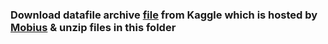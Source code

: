 ### Download datafile archive [file](https://www.kaggle.com/arashnic/fitbit) from Kaggle which is hosted by [Mobius](https://www.kaggle.com/arashnic) & unzip files in this folder
